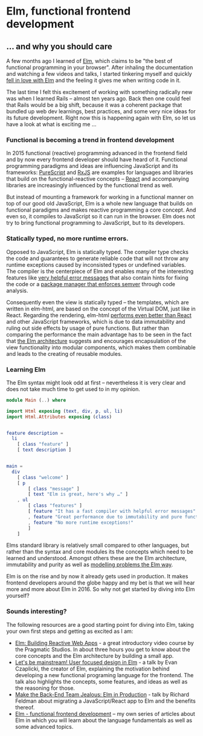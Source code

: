 # Elm, functional frontend development

## … and why you should care

A few months ago I learned of [Elm](http://elm-lang.org/), which claims to be "the best of functional programming in your browser". After inhaling the documentation and watching a few videos and talks, I started tinkering myself and quickly [fell in love with Elm](https://dennisreimann.de/articles/elm.html) and the feeling it gives me when writing code in it.

The last time I felt this excitement of working with something radically new was when I learned Rails – almost ten years ago. Back then one could feel that Rails would be a big shift, because it was a coherent package that bundled up web dev learnings, best practices, and some very nice ideas for its future development. Right now this is happening again with Elm, so let us have a look at what is exciting me …

### Functional is becoming a trend in frontend development

In 2015 functional (reactive) programming advanced in the frontend field and by now every frontend developer should have heard of it. Functional programming paradigms and ideas are influencing JavaScript and its frameworks: [PureScript](http://www.purescript.org/) and [RxJS](https://github.com/Reactive-Extensions/RxJS) are examples for languages and libraries that build on the functional-reactive concepts – [React](https://facebook.github.io/react/) and accompanying libraries are increasingly influenced by the functional trend as well.

But instead of mounting a framework for working in a functional manner on top of our good old JavaScript, Elm is a whole new language that builds on functional paradigms and makes reactive programming a core concept. And even so, it compiles to JavaScript so it can run in the browser. Elm does not try to bring functional programming to JavaScript, but to its developers.

### Statically typed, no more runtime errors.

Opposed to JavaScript, Elm is statically typed. The compiler type checks the code and guarantees to generate reliable code that will not throw any runtime exceptions caused by inconsisted types or undefined variables. The compiler is the centerpiece of Elm and enables many of the interesting features like [very helpful error messages](http://elm-lang.org/blog/compiler-errors-for-humans) that also contain hints for fixing the code or a [package manager that enforces semver](http://elm-lang.org/blog/announce/package-manager) through code analysis.

Consequently even the view is statically typed – the templates, which are written in elm-html, are based on the concept of the Virtual DOM, just like in React. Regarding the rendering, elm-html [performs even better than React](http://elm-lang.org/blog/blazing-fast-html) and other JavaScript frameworks, which is due to data immutability and ruling out side effects by usage of pure functions. But rather than comparing the performance the main advantage has to be seen in the fact that [the Elm architecture](https://github.com/evancz/elm-architecture-tutorial) suggests and encourages encapsulation of the view functionality into modular components, which makes them combinable and leads to the creating of reusable modules.

### Learning Elm

The Elm syntax might look odd at first – nevertheless it is very clear and does not take much time to get used to in my opinion.

```elm
module Main (..) where

import Html exposing (text, div, p, ul, li)
import Html.Attributes exposing (class)


feature description =
  li
    [ class "feature" ]
    [ text description ]


main =
  div
    [ class "welcome" ]
    [ p
        [ class "message" ]
        [ text "Elm is great, here's why …" ]
    , ul
        [ class "features" ]
        [ feature "It has a fast compiler with helpful error messages"
        , feature "Great performance due to immutability and pure functions"
        , feature "No more runtime exceptions!"
        ]
    ]
```

Elms standard library is relatively small compared to other languages, but rather than the syntax and core modules its the concepts which need to be learned and understood. Amongst others these are the Elm architecture, immutability and purity as well as [modelling problems the Elm way](http://elm-lang.org/guide/model-the-problem).

Elm is on the rise and by now it already gets used in production. It makes frontend developers around the globe happy and my bet is that we will hear more and more about Elm in 2016. So why not get started by diving into Elm yourself?

### Sounds interesting?

The following resources are a good starting point for diving into Elm, taking your own first steps and getting as excited as I am:

- [Elm: Building Reactive Web Apps](https://pragmaticstudio.com/elm) - a great introductory video course by the Pragmatic Studios. In about three hours you get to know about the core concepts and the Elm architecture by building a small app.
- [Let's be mainstream! User focused design in Elm](https://www.youtube.com/watch?v=oYk8CKH7OhE) - a talk by Evan Czaplicki, the creator of Elm, explaining the motivation behind developing a new functional programing language for the frontend. The talk also highlights the concepts, some features, and ideas as well as the reasoning for those.
- [Make the Back-End Team Jealous: Elm in Production](https://www.youtube.com/watch?v=FV0DXNB94NE) - talk by Richard Feldman about migrating a JavaScript/React app to Elm and the benefits thereof.
- [Elm - functional frontend development](https://dennisreimann.de/articles/elm.html) – my own series of articles about Elm in which you will learn about the language fundamentals as well as some advanced topics.
